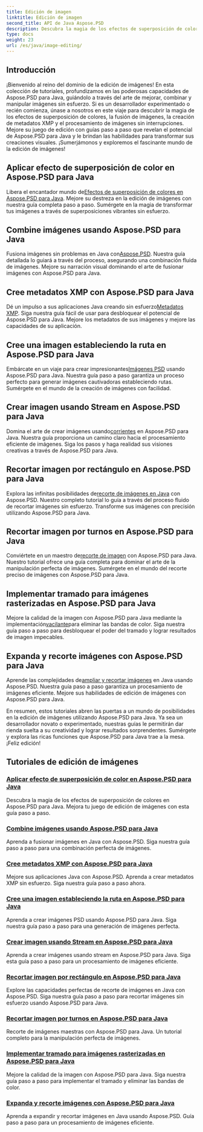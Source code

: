 ```yaml
---
title: Edición de imagen
linktitle: Edición de imagen
second_title: API de Java Aspose.PSD
description: Descubra la magia de los efectos de superposición de colores, la fusión de imágenes y el procesamiento perfecto de imágenes con Aspose.PSD. Mejora tu juego de edición de imágenes con nuestras guías.
type: docs
weight: 23
url: /es/java/image-editing/
---
```

## Introducción 

¡Bienvenido al reino del dominio de la edición de imágenes! En esta colección de tutoriales, profundizamos en las poderosas capacidades de Aspose.PSD para Java, guiándolo a través del arte de mejorar, combinar y manipular imágenes sin esfuerzo. Si es un desarrollador experimentado o recién comienza, únase a nosotros en este viaje para descubrir la magia de los efectos de superposición de colores, la fusión de imágenes, la creación de metadatos XMP y el procesamiento de imágenes sin interrupciones. Mejore su juego de edición con guías paso a paso que revelan el potencial de Aspose.PSD para Java y le brindan las habilidades para transformar sus creaciones visuales. ¡Sumerjámonos y exploremos el fascinante mundo de la edición de imágenes!

## Aplicar efecto de superposición de color en Aspose.PSD para Java

 Libera el encantador mundo de[Efectos de superposición de colores en Aspose.PSD para Java](./color-overlay-effect/). Mejore su destreza en la edición de imágenes con nuestra guía completa paso a paso. Sumérgete en la magia de transformar tus imágenes a través de superposiciones vibrantes sin esfuerzo.

## Combine imágenes usando Aspose.PSD para Java

 Fusiona imágenes sin problemas en Java con[Aspose.PSD](./combine-images/). Nuestra guía detallada lo guiará a través del proceso, asegurando una combinación fluida de imágenes. Mejore su narración visual dominando el arte de fusionar imágenes con Aspose.PSD para Java.

## Cree metadatos XMP con Aspose.PSD para Java

 Dé un impulso a sus aplicaciones Java creando sin esfuerzo[Metadatos XMP](./create-xmp-metadata/). Siga nuestra guía fácil de usar para desbloquear el potencial de Aspose.PSD para Java. Mejore los metadatos de sus imágenes y mejore las capacidades de su aplicación.

## Cree una imagen estableciendo la ruta en Aspose.PSD para Java

 Embárcate en un viaje para crear impresionantes[Imágenes PSD](./create-image-by-setting-path/) usando Aspose.PSD para Java. Nuestra guía paso a paso garantiza un proceso perfecto para generar imágenes cautivadoras estableciendo rutas. Sumérgete en el mundo de la creación de imágenes con facilidad.

## Crear imagen usando Stream en Aspose.PSD para Java

 Domina el arte de crear imágenes usando[corrientes](./create-image-using-stream/) en Aspose.PSD para Java. Nuestra guía proporciona un camino claro hacia el procesamiento eficiente de imágenes. Siga los pasos y haga realidad sus visiones creativas a través de Aspose.PSD para Java.

## Recortar imagen por rectángulo en Aspose.PSD para Java

 Explora las infinitas posibilidades de[recorte de imágenes en Java](./crop-image-by-rectangle/) con Aspose.PSD. Nuestro completo tutorial lo guía a través del proceso fluido de recortar imágenes sin esfuerzo. Transforme sus imágenes con precisión utilizando Aspose.PSD para Java.

## Recortar imagen por turnos en Aspose.PSD para Java

 Conviértete en un maestro de[recorte de imagen](./crop-image-by-shifts/) con Aspose.PSD para Java. Nuestro tutorial ofrece una guía completa para dominar el arte de la manipulación perfecta de imágenes. Sumérgete en el mundo del recorte preciso de imágenes con Aspose.PSD para Java.

## Implementar tramado para imágenes rasterizadas en Aspose.PSD para Java

 Mejore la calidad de la imagen con Aspose.PSD para Java mediante la implementación[vacilante](./implement-dithering/)para eliminar las bandas de color. Siga nuestra guía paso a paso para desbloquear el poder del tramado y lograr resultados de imagen impecables.

## Expanda y recorte imágenes con Aspose.PSD para Java

 Aprende las complejidades de[ampliar y recortar imágenes](./expand-and-crop-images/) en Java usando Aspose.PSD. Nuestra guía paso a paso garantiza un procesamiento de imágenes eficiente. Mejore sus habilidades de edición de imágenes con Aspose.PSD para Java.

En resumen, estos tutoriales abren las puertas a un mundo de posibilidades en la edición de imágenes utilizando Aspose.PSD para Java. Ya sea un desarrollador novato o experimentado, nuestras guías le permitirán dar rienda suelta a su creatividad y lograr resultados sorprendentes. Sumérgete y explora las ricas funciones que Aspose.PSD para Java trae a la mesa. ¡Feliz edición!
## Tutoriales de edición de imágenes
### [Aplicar efecto de superposición de color en Aspose.PSD para Java](./color-overlay-effect/)
Descubra la magia de los efectos de superposición de colores en Aspose.PSD para Java. Mejora tu juego de edición de imágenes con esta guía paso a paso.
### [Combine imágenes usando Aspose.PSD para Java](./combine-images/)
Aprenda a fusionar imágenes en Java con Aspose.PSD. Siga nuestra guía paso a paso para una combinación perfecta de imágenes.
### [Cree metadatos XMP con Aspose.PSD para Java](./create-xmp-metadata/)
Mejore sus aplicaciones Java con Aspose.PSD. Aprenda a crear metadatos XMP sin esfuerzo. Siga nuestra guía paso a paso ahora.
### [Cree una imagen estableciendo la ruta en Aspose.PSD para Java](./create-image-by-setting-path/)
Aprenda a crear imágenes PSD usando Aspose.PSD para Java. Siga nuestra guía paso a paso para una generación de imágenes perfecta.
### [Crear imagen usando Stream en Aspose.PSD para Java](./create-image-using-stream/)
Aprenda a crear imágenes usando stream en Aspose.PSD para Java. Siga esta guía paso a paso para un procesamiento de imágenes eficiente.
### [Recortar imagen por rectángulo en Aspose.PSD para Java](./crop-image-by-rectangle/)
Explore las capacidades perfectas de recorte de imágenes en Java con Aspose.PSD. Siga nuestra guía paso a paso para recortar imágenes sin esfuerzo usando Aspose.PSD para Java.
### [Recortar imagen por turnos en Aspose.PSD para Java](./crop-image-by-shifts/)
Recorte de imágenes maestras con Aspose.PSD para Java. Un tutorial completo para la manipulación perfecta de imágenes.
### [Implementar tramado para imágenes rasterizadas en Aspose.PSD para Java](./implement-dithering/)
Mejore la calidad de la imagen con Aspose.PSD para Java. Siga nuestra guía paso a paso para implementar el tramado y eliminar las bandas de color.
### [Expanda y recorte imágenes con Aspose.PSD para Java](./expand-and-crop-images/)
Aprenda a expandir y recortar imágenes en Java usando Aspose.PSD. Guía paso a paso para un procesamiento de imágenes eficiente.